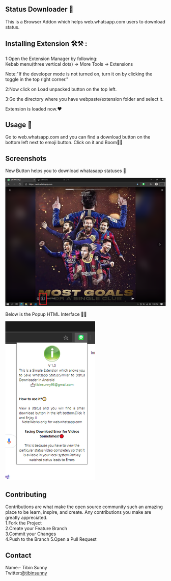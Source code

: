## Status Downloader 🚉   
This is a Browser Addon which helps web.whatsapp.com users to download status.     

## Installing Extension 🛠⚒ : ##

1:Open the Extension Manager by following:   
Kebab menu(three vertical dots) -> More Tools -> Extensions        

Note:"If the developer mode is not turned on, turn it on by clicking the toggle in the top right corner."   

2:Now click on Load unpacked button on the top left.    

3:Go the directory where you have webpaste/extension folder and select it.      

Extension is loaded now.❤  

## Usage 🚉 ##
Go to web.whatsapp.com and you can find a download button on the bottom left next to emoji button.
Click on it and Boom🎇🎇

## Screenshots    
New Button helps you to download whatasapp statuses 📩    

![Image Failed](/screenshots/display.PNG)    

Below is the Popup HTML Interface 📲📲    
       
![Image Failed](/screenshots/display2.PNG)  


## Contributing
Contributions are what make the open source community such an amazing place to be learn, inspire, and create. Any contributions you make are greatly appreciated.      
1.Fork the Project   
2.Create your Feature Branch     
3.Commit your Changes   
4.Push to the Branch 
5.Open a Pull Request     

## Contact
Name:- Tibin Sunny       
Twitter:[@tibinsunny](https://twitter.com/tibinsunny1)

